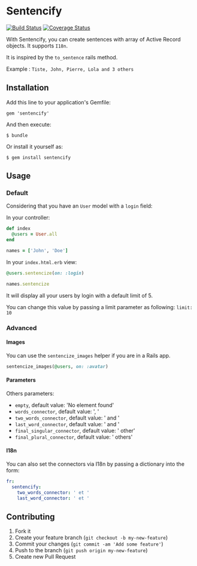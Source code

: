 # Sentencify

[![Build Status](http://img.shields.io/travis/tiste/sentencify.svg?style=flat)](https://travis-ci.org/tiste/sentencify)
[![Coverage Status](http://img.shields.io/coveralls/tiste/sentencify.svg?style=flat)](https://coveralls.io/r/tiste/sentencify)

With Sentencify, you can create sentences with array of Active Record objects.
It supports `I18n`.

It is inspired by the `to_sentence` rails method.

Example :
`Tiste, John, Pierre, Lola and 3 others`

## Installation

Add this line to your application's Gemfile:

    gem 'sentencify'

And then execute:

    $ bundle

Or install it yourself as:

    $ gem install sentencify

## Usage

### Default

Considering that you have an `User` model with a `login` field:

In your controller:

```rb
def index
  @users = User.all
end

names = ['John', 'Doe']
```

In your `index.html.erb` view:

```rb
@users.sentencize(on: :login)

names.sentencize
```

It will display all your users by login with a default limit of 5.

You can change this value by passing a limit parameter as following: `limit: 10`

### Advanced

#### Images

You can use the `sentencize_images` helper if you are in a Rails app.

```rb
sentencize_images(@users, on: :avatar)
```

#### Parameters

Others parameters:
* `empty`, default value: 'No element found'
* `words_connector`, default value: ', '
* `two_words_connector`, default value: ' and '
* `last_word_connector`, default value: ' and '
* `final_singular_connector`, default value: ' other'
* `final_plural_connector`, default value: ' others'

#### I18n

You can also set the connectors via I18n by passing a dictionary into the form:

```yml
fr:
  sentencify:
    two_words_connector: ' et '
    last_word_connector: ' et '
```

## Contributing

1. Fork it
2. Create your feature branch (`git checkout -b my-new-feature`)
3. Commit your changes (`git commit -am 'Add some feature'`)
4. Push to the branch (`git push origin my-new-feature`)
5. Create new Pull Request

